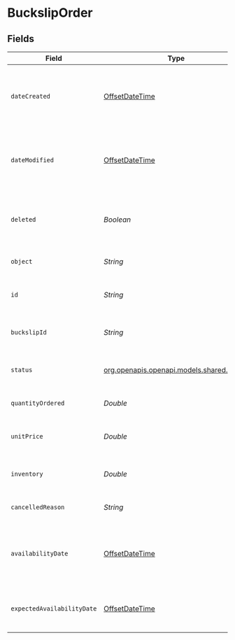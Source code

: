 # BuckslipOrder


## Fields

| Field                                                                                     | Type                                                                                      | Required                                                                                  | Description                                                                               |
| ----------------------------------------------------------------------------------------- | ----------------------------------------------------------------------------------------- | ----------------------------------------------------------------------------------------- | ----------------------------------------------------------------------------------------- |
| `dateCreated`                                                                             | [OffsetDateTime](https://docs.oracle.com/javase/8/docs/api/java/time/OffsetDateTime.html) | :heavy_check_mark:                                                                        | A timestamp in ISO 8601 format of the date the resource was created.                      |
| `dateModified`                                                                            | [OffsetDateTime](https://docs.oracle.com/javase/8/docs/api/java/time/OffsetDateTime.html) | :heavy_check_mark:                                                                        | A timestamp in ISO 8601 format of the date the resource was last modified.                |
| `deleted`                                                                                 | *Boolean*                                                                                 | :heavy_minus_sign:                                                                        | Only returned if the resource has been successfully deleted.                              |
| `object`                                                                                  | *String*                                                                                  | :heavy_check_mark:                                                                        | Value is resource type.                                                                   |
| `id`                                                                                      | *String*                                                                                  | :heavy_minus_sign:                                                                        | Unique identifier prefixed with `bo_`.                                                    |
| `buckslipId`                                                                              | *String*                                                                                  | :heavy_minus_sign:                                                                        | Unique identifier prefixed with `bck_`.                                                   |
| `status`                                                                                  | [org.openapis.openapi.models.shared.Status](../../models/shared/Status.md)                | :heavy_minus_sign:                                                                        | The status of the buckslip order.                                                         |
| `quantityOrdered`                                                                         | *Double*                                                                                  | :heavy_minus_sign:                                                                        | The quantity of buckslips ordered.                                                        |
| `unitPrice`                                                                               | *Double*                                                                                  | :heavy_minus_sign:                                                                        | The unit price for the buckslip order.                                                    |
| `inventory`                                                                               | *Double*                                                                                  | :heavy_minus_sign:                                                                        | The inventory of the buckslip order.                                                      |
| `cancelledReason`                                                                         | *String*                                                                                  | :heavy_minus_sign:                                                                        | The reason for cancellation.                                                              |
| `availabilityDate`                                                                        | [OffsetDateTime](https://docs.oracle.com/javase/8/docs/api/java/time/OffsetDateTime.html) | :heavy_minus_sign:                                                                        | A timestamp in ISO 8601 format of the date the resource was created.                      |
| `expectedAvailabilityDate`                                                                | [OffsetDateTime](https://docs.oracle.com/javase/8/docs/api/java/time/OffsetDateTime.html) | :heavy_minus_sign:                                                                        | The fixed deadline for the buckslips to be printed.                                       |